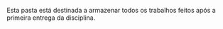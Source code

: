 Esta pasta está destinada a armazenar todos os trabalhos feitos após a primeira entrega da disciplina.
